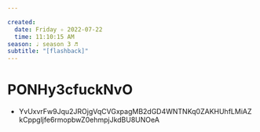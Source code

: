 ```yaml
---

created:
  date: Friday ✧ 2022-07-22
  time: 11:10:15 AM
season: ♩ season 3 ♬
subtitle: "[flashback]"
---
```


# PONHy3cfuckNvO

* YvUxvrFw9Jqu2JROjgVqCVGxpagMB2dGD4WNTNKq0ZAKHUhfLMiAZkCppgljfe6rmopbwZ0ehmpjJkdBU8UNOeA

